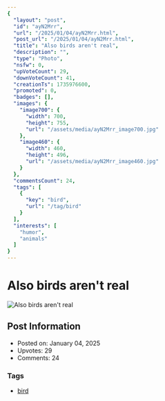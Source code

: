```yaml
---
{
  "layout": "post",
  "id": "ayN2Mrr",
  "url": "/2025/01/04/ayN2Mrr.html",
  "post_url": "/2025/01/04/ayN2Mrr.html",
  "title": "Also birds aren't real",
  "description": "",
  "type": "Photo",
  "nsfw": 0,
  "upVoteCount": 29,
  "downVoteCount": 41,
  "creationTs": 1735976600,
  "promoted": 0,
  "badges": [],
  "images": {
    "image700": {
      "width": 700,
      "height": 755,
      "url": "/assets/media/ayN2Mrr_image700.jpg"
    },
    "image460": {
      "width": 460,
      "height": 496,
      "url": "/assets/media/ayN2Mrr_image460.jpg"
    }
  },
  "commentsCount": 24,
  "tags": [
    {
      "key": "bird",
      "url": "/tag/bird"
    }
  ],
  "interests": [
    "humor",
    "animals"
  ]
}
---
```


# Also birds aren't real

![Also birds aren't real](/assets/media/ayN2Mrr_image700.jpg)

## Post Information

- Posted on: January 04, 2025
- Upvotes: 29
- Comments: 24

### Tags

- [bird](/tag/bird)
